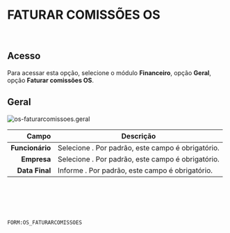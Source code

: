 # FATURAR COMISSÕES OS
<br>

## Acesso
Para acessar esta opção, selecione o módulo **Financeiro**, opção **Geral**, opção **Faturar comissões OS**.
<br>

## Geral
![os-faturarcomissoes.geral](https://raw.githubusercontent.com/netforcews/docs-erp/master/financeiro/imagens/os-faturarcomissoes.geral.png)

Campo | Descrição
--:|---
**Funcionário** | Selecione . Por padrão, este campo é obrigatório.
**Empresa** | Selecione . Por padrão, este campo é obrigatório.
**Data Final** | Informe . Por padrão, este campo é obrigatório.
<br>
<br>
<br>
<br>

```FORM:OS_FATURARCOMISSOES```
